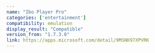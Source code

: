 ```yaml
---
name: "Ibo Player Pro"
categories: ['entertainment']
compatibility: emulation
display_result: "Compatible"
version_from: "1.7.3.0"
link: https://apps.microsoft.com/detail/9MSNK97XPVRK
---
```

